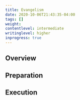 ```yaml
---
title: Evangelism
date: 2020-10-06T21:43:35-04:00
tags: []
weight: 
contentlevel: intermediate
writinglevel: higher
inprogress: true
---
```


## Overview

## Preparation

## Execution
